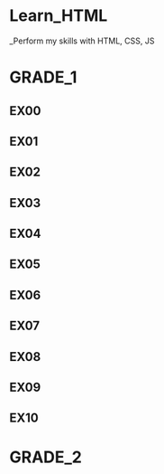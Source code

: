 # Learn_HTML
_Perform my skills with HTML, CSS, JS

#  GRADE_1

## EX00

## EX01

## EX02

## EX03

## EX04

## EX05

## EX06

## EX07

## EX08

## EX09

## EX10


# GRADE_2

